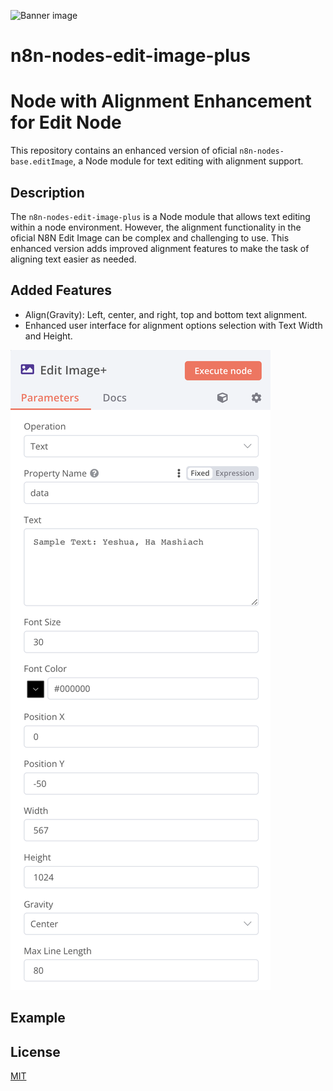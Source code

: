 ![Banner image](https://user-images.githubusercontent.com/10284570/173569848-c624317f-42b1-45a6-ab09-f0ea3c247648.png)

# n8n-nodes-edit-image-plus

# Node with Alignment Enhancement for Edit Node

This repository contains an enhanced version of oficial `n8n-nodes-base.editImage`, a Node module for text editing with alignment support.

## Description

The `n8n-nodes-edit-image-plus` is a Node module that allows text editing within a node environment. However, the alignment functionality in the oficial N8N Edit Image can be complex and challenging to use. This enhanced version adds improved alignment features to make the task of aligning text easier as needed.

## Added Features

- Align(Gravity): Left, center, and right, top and bottom text alignment.
- Enhanced user interface for alignment options selection with Text Width and Height.

![Print sample](https://github.com/unilogica/n8n-edit-image-plus/blob/d45c25ea1bce6668ad8317d6b758bb79840c3fc3/print-sample.png?raw=true)


## Example

## License

[MIT](https://github.com/n8n-io/n8n-nodes-starter/blob/master/LICENSE.md)
